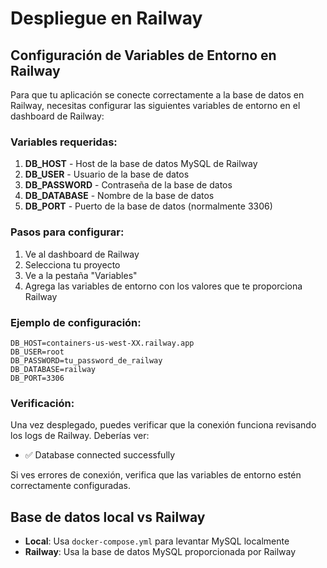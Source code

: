 # Despliegue en Railway

## Configuración de Variables de Entorno en Railway

Para que tu aplicación se conecte correctamente a la base de datos en Railway, necesitas configurar las siguientes variables de entorno en el dashboard de Railway:

### Variables requeridas:

1. **DB_HOST** - Host de la base de datos MySQL de Railway
2. **DB_USER** - Usuario de la base de datos
3. **DB_PASSWORD** - Contraseña de la base de datos
4. **DB_DATABASE** - Nombre de la base de datos
5. **DB_PORT** - Puerto de la base de datos (normalmente 3306)

### Pasos para configurar:

1. Ve al dashboard de Railway
2. Selecciona tu proyecto
3. Ve a la pestaña "Variables"
4. Agrega las variables de entorno con los valores que te proporciona Railway

### Ejemplo de configuración:

```
DB_HOST=containers-us-west-XX.railway.app
DB_USER=root
DB_PASSWORD=tu_password_de_railway
DB_DATABASE=railway
DB_PORT=3306
```

### Verificación:

Una vez desplegado, puedes verificar que la conexión funciona revisando los logs de Railway. Deberías ver:
- ✅ Database connected successfully

Si ves errores de conexión, verifica que las variables de entorno estén correctamente configuradas.

## Base de datos local vs Railway

- **Local**: Usa `docker-compose.yml` para levantar MySQL localmente
- **Railway**: Usa la base de datos MySQL proporcionada por Railway 